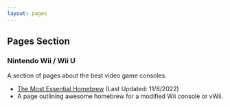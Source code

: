 ```yaml
---
layout: pages
---
```


## Pages Section

### Nintendo Wii / Wii U

A section of pages about the best video game consoles.

* [The Most Essential Homebrew](../pages/the-most-essential-homebrew) (Last Updated: 11/8/2022)
* A page outlining awesome homebrew for a modified Wii console or vWii.